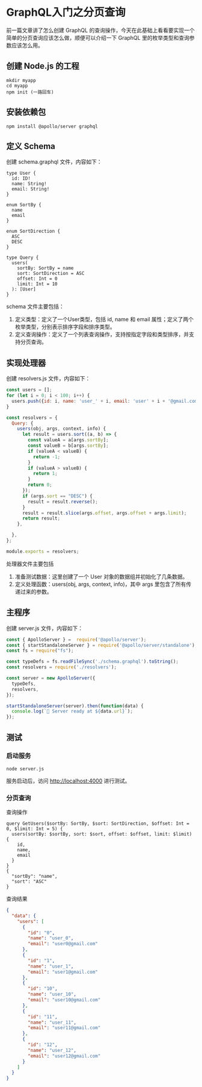 # GraphQL入门之分页查询

前一篇文章讲了怎么创建 GraphQL 的查询操作，今天在此基础上看看要实现一个简单的分页查询应该怎么做，顺便可以介绍一下 GraphQL 里的枚举类型和查询参数应该怎么用。

## 创建 Node.js 的工程

```shell
mkdir myapp
cd myapp
npm init (一路回车)
```

## 安装依赖包

```shell
npm install @apollo/server graphql
```

## 定义 Schema

创建 schema.graphql 文件，内容如下：

```shell
type User {
  id: ID!
  name: String!
  email: String!
}

enum SortBy {
  name
  email
}

enum SortDirection {
  ASC
  DESC
}

type Query {
  users(
    sortBy: SortBy = name
    sort: SortDirection = ASC
    offset: Int = 0
    limit: Int = 10
  ): [User]
}
```

schema 文件主要包括：

1. 定义类型：定义了一个User类型，包括 id, name 和 email 属性；定义了两个枚举类型，分别表示排序字段和排序类型。
2. 定义查询操作：定义了一个列表查询操作，支持按指定字段和类型排序，并支持分页查询。

## 实现处理器

创建 resolvers.js 文件，内容如下：

```javascript
const users = [];
for (let i = 0; i < 100; i++) {
  users.push({id: i, name: 'user_' + i, email: 'user' + i + '@gmail.com'});
}

const resolvers = {
  Query: {
    users(obj, args, context, info) {
      let result = users.sort((a, b) => {
        const valueA = a[args.sortBy];
        const valueB = b[args.sortBy];
        if (valueA < valueB) {
          return -1;
        }
        if (valueA > valueB) {
          return 1;
        }
        return 0;
      });
      if (args.sort == "DESC") {
        result = result.reverse();
      }
      result = result.slice(args.offset, args.offset + args.limit);
      return result;
    },

  },
};

module.exports = resolvers;
```

处理器文件主要包括

1. 准备测试数据：这里创建了一个 User 对象的数据组并初始化了几条数据。
2. 定义处理函数：users(obj, args, context, info)，其中 args 里包含了所有传递过来的参数。

## 主程序

创建 server.js 文件，内容如下：

```javascript
const { ApolloServer } =  require('@apollo/server');
const { startStandaloneServer } = require('@apollo/server/standalone');
const fs = require("fs");

const typeDefs = fs.readFileSync('./schema.graphql').toString();
const resolvers = require('./resolvers');

const server = new ApolloServer({
  typeDefs,
  resolvers,
});

startStandaloneServer(server).then(function(data) {
  console.log(`🚀 Server ready at ${data.url}`);
});
```

## 测试

### 启动服务

```shell
node server.js
```

服务启动后，访问 [http://localhost:4000](http://localhost:4000) 进行测试。

### 分页查询

查询操作

```shell
query GetUsers($sortBy: SortBy, $sort: SortDirection, $offset: Int = 0, $limit: Int = 5) {
  users(sortBy: $sortBy, sort: $sort, offset: $offset, limit: $limit)  {
    id,
    name,
    email
  }
}
{
  "sortBy": "name",
  "sort": "ASC"
}
```

查询结果

```json
{
  "data": {
    "users": [
      {
        "id": "0",
        "name": "user_0",
        "email": "user0@gmail.com"
      },
      {
        "id": "1",
        "name": "user_1",
        "email": "user1@gmail.com"
      },
      {
        "id": "10",
        "name": "user_10",
        "email": "user10@gmail.com"
      },
      {
        "id": "11",
        "name": "user_11",
        "email": "user11@gmail.com"
      },
      {
        "id": "12",
        "name": "user_12",
        "email": "user12@gmail.com"
      }
    ]
  }
}
```